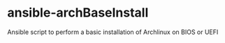# ansible-archBaseInstall
Ansible script to perform a basic installation of Archlinux on BIOS or UEFI
